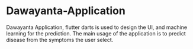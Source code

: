 # Dawayanta-Application
Dawayanta Application, flutter darts is used to design the UI, and machine learning for the prediction. The main usage of the application is to predict disease from the symptoms the user select.
